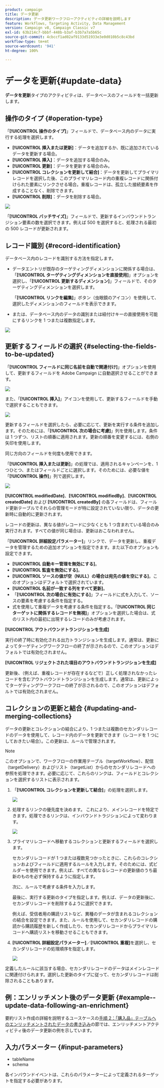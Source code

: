 ```yaml
---
product: campaign
title: データ更新
description: データ更新ワークフローアクティビティの詳細を説明します
feature: Workflows, Targeting Activity, Data Management
version: Campaign v8, Campaign Classic v7
exl-id: 63b214c7-bbbf-448b-b3af-b3b7a7a5b65c
source-git-commit: 4cbccf1ad02af9133d51933e3e0d010b5c8c43bd
workflow-type: tm+mt
source-wordcount: '941'
ht-degree: 100%

---
```


# データを更新{#update-data}



**データを更新**&#x200B;タイプのアクティビティは、データベースのフィールドを一括更新します。

## 操作のタイプ {#operation-type}

「**[!UICONTROL 操作のタイプ]**」フィールドで、データベース内のデータに実行する処理を選択します。

* **[!UICONTROL 挿入または更新]**：データを追加するか、既に追加されているデータを更新する場合。
* **[!UICONTROL 挿入]**：データを追加する場合のみ。
* **[!UICONTROL 更新]**：データを更新する場合のみ。
* **[!UICONTROL コレクションを更新して結合]**：データを更新してプライマリレコードを選択した後、このプライマリレコード内の重複レコードに関係付けられた要素にリンクさせる場合。重複レコードは、孤立した接続要素を作成することなく、削除できます。
* **[!UICONTROL 削除]**：データを削除する場合。

![](assets/s_advuser_update_data_1.png)

「**[!UICONTROL バッチサイズ]**」フィールドで、更新するインバウンドトランジション要素の数を選択できます。例えば 500 を選択すると、処理される最初の 500 レコードが更新されます。

## レコード識別 {#record-identification}

データベース内のレコードを識別する方法を指定します。

* データエントリが既存のターゲティングディメンションに関係する場合は、「**[!UICONTROL ターゲティングディメンションを直接使用]**」オプションを選択し、「**[!UICONTROL 更新するディメンション]**」フィールドで、そのターゲティングディメンションを選択します。

  「**[!UICONTROL リンクを編集]**」ボタン（虫眼鏡のアイコン）を使用して、選択したディメンションのフィールドを表示できます。

* または、データベース内のデータの識別または紐付けキーの直接使用を可能にするリンクを 1 つまたは複数指定します。

![](assets/s_advuser_update_data_2.png)

## 更新するフィールドの選択 {#selecting-the-fields-to-be-updated}

「**[!UICONTROL フィールドに同じ名前を自動で関連付け]**」オプションを使用して、更新するフィールドを Adobe Campaign に自動選択させることができます。

![](assets/s_advuser_update_data_3b.png)

また、「**[!UICONTROL 挿入]**」アイコンを使用して、更新するフィールドを手動で選択することもできます。

![](assets/s_advuser_update_data_3.png)

更新するフィールドを選択したら、必要に応じて、更新を実行する条件を追加します。そのためには、「**[!UICONTROL 次の場合に考慮]**」列を使用します。条件は 1 つずつ、リストの順番に適用されます。更新の順番を変更するには、右側の矢印を使用します。

同じ方向のフィールドを何度も使用できます。

「**[!UICONTROL 挿入または更新]**」の処理では、適用されるキャンペーンを、1 つひとつ、またはフィールドごとに選択します。そのためには、必要な値を「**[!UICONTROL 操作]**」列で選択します。

![](assets/s_advuser_update_data_5.png)

**[!UICONTROL modifiedDate]**、**[!UICONTROL modifiedBy]**、**[!UICONTROL createdDate]** および **[!UICONTROL createdBy]** の各フィールドは、フィールド更新テーブルでそれらの管理モードが特に設定されていない限り、データの更新時に自動的に更新されます。

レコードの更新は、異なる値がレコードに少なくとも 1 つ含まれている場合のみ実行されます。すべての値が同じ場合は、更新はおこなわれません。

「**[!UICONTROL 詳細設定パラメーター]**」リンクで、データを更新し、重複データを管理するための追加オプションを指定できます。また以下のオプションも設定できます。

* **[!UICONTROL 自動キー管理を無効にする]**。
* **[!UICONTROL 監査を無効にする]**。
* **[!UICONTROL ソースの値が空（NULL）の場合は宛先の値を空にする]**。このオプションはデフォルトで選択されています。
* **[!UICONTROL 名前が一致する列をすべて更新]**。
* 「**[!UICONTROL 次の場合に有効にする]**」フィールドに式を入力して、ソースの要素を考慮する条件を指定する。
* 式を使用して重複データを考慮する条件を指定する。「**[!UICONTROL 同じターゲットに関係するレコードを無視]**」オプションを選択した場合は、式のリスト内の最初に出現するレコードのみが考慮されます。

**[!UICONTROL アウトバウンドトランジションを生成]**

実行の終了時に有効化される出力トランジションを生成します。通常は、更新によってターゲティングワークフローの終了が示されるので、このオプションはデフォルトでは有効化されません。

**[!UICONTROL リジェクトされた項目のアウトバウンドトランジションを生成]**

更新後、（例えば、重複レコードが存在するなどで）正しく処理されなかったレコードを含むアウトバウンドトランジションを生成します。通常は、更新によってターゲティングワークフローの終了が示されるので、このオプションはデフォルトでは有効化されません。

## コレクションの更新と結合 {#updating-and-merging-collections}

データの更新とコレクションの結合により、1 つまたは複数のセカンダリレコードのデータを使用して、レコード内のデータを更新できます（レコードを 1 つにしておきたい場合）。この更新は、ルールで管理されます。

>[!NOTE]
>
>このオプションで、ワークフローの作業用テーブル（targetWorkflow）、配信（targetDelivery）およびリスト（targetList）からのセカンダリレコードへの参照を処理できます。必要に応じて、これらのリンクは、フィールドとコレクションを選択するリストに表示されます。

1. 「**[!UICONTROL コレクションを更新して結合]**」の処理を選択します。

   ![](assets/update_and_merge_collections1.png)

1. 処理するリンクの優先度を決めます。
これにより、メインレコードを特定できます。処理できるリンクは、インバウンドトラジションによって変わります。

   ![](assets/update_and_merge_collections2.png)

1. プライマリレコードへ移動するコレクションと更新するフィールドを選択します。

   セカンダリレコードが 1 つまたは複数見つかったときに、これらのコレクションおよびフィールドに適用するルールを入力します。そのためには、式ビルダーを使用できます。例えば、すべての異なるレコードの更新値のうち最新のものを必ず保持するように指定します。

   次に、ルールで考慮する条件を入力します。

   最後に、実行する更新のタイプを指定します。例えば、データの更新後に、セカンダリレコードを削除するように選択できます。

   例えば、受信者用の購読リストなど、異種のデータが含まれるコレクションの結合を設定できます。また、ルールを使用して、セカンダリレコードの購読から購読履歴を新しく作成したり、セカンダリレコードからプライマリレコードへ購読リストを移動させることもできます。

1. **[!UICONTROL 詳細設定パラメーター]**／**[!UICONTROL 重複]**&#x200B;を選択し、セカンダリレコードの処理順序を指定します。

   ![](assets/update_and_merge_collections3.png)

定義したルールに該当する場合、セカンダリレコードのデータはメインレコードに関連付けられます。選択した更新のタイプに従って、セカンダリレコードは削除されることもあります。

## 例：エンリッチメント後のデータ更新 {#example--update-data-following-an-enrichment}

要約リスト作成の詳細を説明するユースケースの[手順 2：「購入品」テーブルへのエンリッチメントされたデータの書き込み](create-a-summary-list.md#step-2--writing-enriched-data-to-the--purchases--table)の節では、エンリッチメントアクティビティ後のデータ更新の例を示しています。

## 入力パラメーター {#input-parameters}

* tableName
* schema

各インバウンドイベントは、これらのパラメーターによって定義されるターゲットを指定する必要があります。
